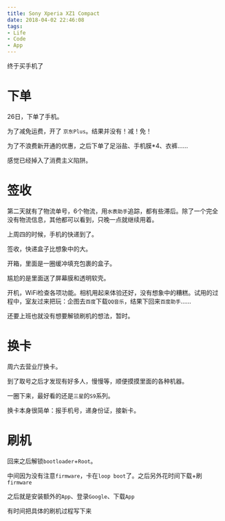 ```yaml
---
title: Sony Xperia XZ1 Compact
date: 2018-04-02 22:46:08
tags:
- Life
- Code
- App
---
```

终于买手机了
<!--more-->
# 下单

26日，下单了手机。

为了减免运费，开了 `京东Plus`。结果并没有！减！免！

为了不浪费新开通的优惠，之后下单了足浴盐、手机膜*4、衣裤……

感觉已经掉入了消费主义陷阱。

# 签收

第二天就有了物流单号，6个物流，用`水表助手`追踪，都有些滞后。除了一个完全没有物流信息，其他都可以看到，只晚一点就继续用着。

上周四的时候，手机的快递到了。

签收，快递盒子比想象中的大。

开箱，里面是一圈缓冲填充包裹的盒子。

尴尬的是里面送了屏幕膜和透明软壳。

开机，WiFi检查各项功能。相机用起来体验还好，没有想象中的糟糕。试用的过程中，室友过来把玩：企图去`百度`下载`QQ音乐`，结果下回来`百度助手`……

还要上班也就没有想要解锁刷机的想法，暂时。
# 换卡
周六去营业厅换卡。

到了取号之后才发现有好多人，慢慢等，顺便摸摸里面的各种机器。

一圈下来，最好看的还是`三星`的`S9`系列。

换卡本身很简单：报手机号，递身份证，接新卡。

# 刷机
回来之后解锁`bootloader`+`Root`。

中间因为没有注意`firmware`，卡在`loop boot`了。之后另外花时间下载+刷`firmware`

之后就是安装额外的`App`、登录`Google`、下载`App`

有时间把具体的刷机过程写下来